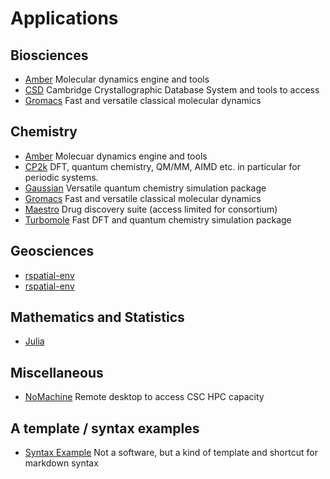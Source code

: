 # Applications

## Biosciences

* [Amber](amber.md) Molecular dynamics engine and tools
* [CSD](csd.md) Cambridge Crystallographic Database System and tools to access
* [Gromacs](gromacs.md) Fast and versatile classical molecular dynamics

## Chemistry

* [Amber](amber.md) Molecuar dynamics engine and tools
* [CP2k](cp2k.md) DFT, quantum chemistry, QM/MM, AIMD etc. in particular for periodic systems.
* [Gaussian](gaussian.md) Versatile quantum chemistry simulation package
* [Gromacs](gromacs.md) Fast and versatile classical molecular dynamics
* [Maestro](maestro.md) Drug discovery suite (access limited for consortium)
* [Turbomole](turbomole.md) Fast DFT and quantum chemistry simulation package

## Geosciences

* [rspatial-env](rspatial-env.md)
* [rspatial-env](rspatial-env2.md)

## Mathematics and Statistics

* [Julia](julia.md) 

## Miscellaneous

* [NoMachine](nomachine.md) Remote desktop to access CSC HPC capacity

## A template / syntax examples 
* [Syntax Example](syntax-example.md) Not a software, but a kind of template and shortcut for markdown syntax
